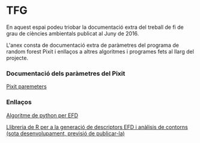 # TFG
En aquest espai podeu triobar la documentació extra del treball de fi de grau de ciències ambientals publicat al Juny de 2016. 

L'anex consta de documentació extra de paràmetres del programa de random forest Pixit i enllaços a altres algoritmes i programes fets al llarg del projecte.
### Documentació dels paràmetres del Pixit
[Pixit paremeters](pixit_description.pdf)
### Enllaços

[Algoritme de python per EFD](https://github.com/BielStela/Elliptic-Fourier-Python)

[Llibreria de R per a la generació de descriptors EFD i anàlisis de contorns (sota desenvolupament, previsió de publicar-la)](https://github.com/BielStela/VisioBioShapeR)

